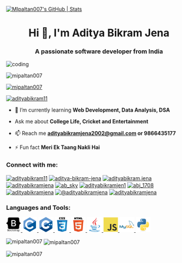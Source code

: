 [![MIpaltan007's GitHub | Stats](https://stats.quine.sh/MIpaltan007/github?theme=dark)](https://quine.sh?utm_source=widgets&utm_campaign=MIpaltan007)
<h1 align="center">Hi 👋, I'm Aditya Bikram Jena</h1>
<h3 align="center">A passionate software developer from India</h3>

<img align="centre" alt="coding" width="400" src="https://user-images.githubusercontent.com/55389276/140866485-8fb1c876-9a8f-4d6a-98dc-08c4981eaf70.gif">

<p align="left"> <img src="https://komarev.com/ghpvc/?username=mipaltan007&label=Profile%20views&color=0e75b6&style=flat" alt="mipaltan007" /> </p>

<p align="left"> <a href="https://github.com/ryo-ma/github-profile-trophy"><img src="https://github-profile-trophy.vercel.app/?username=mipaltan007" alt="mipaltan007" /></a> </p>

<p align="left"> <a href="https://twitter.com/adityabikram11" target="blank"><img src="https://img.shields.io/twitter/follow/adityabikram11?logo=twitter&style=for-the-badge" alt="adityabikram11" /></a> </p>

- 🌱 I’m currently learning **Web Development, Data Analysis, DSA**

- Ask me about **College Life, Cricket and Entertainment**

- 📫 Reach me **adityabikramjena2002@gmail.com or 9866435177**

- ⚡ Fun fact **Meri Ek Taang Nakli Hai**

<h3 align="left">Connect with me:</h3>
<p align="left">
<a href="https://twitter.com/adityabikram11" target="blank"><img align="center" src="https://raw.githubusercontent.com/rahuldkjain/github-profile-readme-generator/master/src/images/icons/Social/twitter.svg" alt="adityabikram11" height="30" width="40" /></a>
<a href="https://linkedin.com/in/aditya-bikram-jena" target="blank"><img align="center" src="https://raw.githubusercontent.com/rahuldkjain/github-profile-readme-generator/master/src/images/icons/Social/linked-in-alt.svg" alt="aditya-bikram-jena" height="30" width="40" /></a>
<a href="https://fb.com/adityabikram.jena/" target="blank"><img align="center" src="https://raw.githubusercontent.com/rahuldkjain/github-profile-readme-generator/master/src/images/icons/Social/facebook.svg" alt="adityabikram.jena" height="30" width="40" /></a>
<a href="https://instagram.com/adityabikramjena" target="blank"><img align="center" src="https://raw.githubusercontent.com/rahuldkjain/github-profile-readme-generator/master/src/images/icons/Social/instagram.svg" alt="adityabikramjena" height="30" width="40" /></a>
<a href="https://www.codechef.com/users/ab_sky" target="blank"><img align="center" src="https://cdn.jsdelivr.net/npm/simple-icons@3.1.0/icons/codechef.svg" alt="ab_sky" height="30" width="40" /></a>
<a href="https://www.hackerrank.com/adityabikramjen1" target="blank"><img align="center" src="https://raw.githubusercontent.com/rahuldkjain/github-profile-readme-generator/master/src/images/icons/Social/hackerrank.svg" alt="adityabikramjen1" height="30" width="40" /></a>
<a href="https://codeforces.com/profile/abj_1708" target="blank"><img align="center" src="https://raw.githubusercontent.com/rahuldkjain/github-profile-readme-generator/master/src/images/icons/Social/codeforces.svg" alt="abj_1708" height="30" width="40" /></a>
<a href="https://www.leetcode.com/adityabikramjena" target="blank"><img align="center" src="https://raw.githubusercontent.com/rahuldkjain/github-profile-readme-generator/master/src/images/icons/Social/leet-code.svg" alt="adityabikramjena" height="30" width="40" /></a>
<a href="https://www.hackerearth.com/@adityabikramjena" target="blank"><img align="center" src="https://raw.githubusercontent.com/rahuldkjain/github-profile-readme-generator/master/src/images/icons/Social/hackerearth.svg" alt="@adityabikramjena" height="30" width="40" /></a>
<a href="https://auth.geeksforgeeks.org/user/adityabikramjena" target="blank"><img align="center" src="https://raw.githubusercontent.com/rahuldkjain/github-profile-readme-generator/master/src/images/icons/Social/geeks-for-geeks.svg" alt="adityabikramjena" height="30" width="40" /></a>
</p>

<h3 align="left">Languages and Tools:</h3>
<p align="left"> <a href="https://getbootstrap.com" target="_blank" rel="noreferrer"> <img src="https://raw.githubusercontent.com/devicons/devicon/master/icons/bootstrap/bootstrap-plain-wordmark.svg" alt="bootstrap" width="40" height="40"/> </a> <a href="https://www.cprogramming.com/" target="_blank" rel="noreferrer"> <img src="https://raw.githubusercontent.com/devicons/devicon/master/icons/c/c-original.svg" alt="c" width="40" height="40"/> </a> <a href="https://www.w3schools.com/cpp/" target="_blank" rel="noreferrer"> <img src="https://raw.githubusercontent.com/devicons/devicon/master/icons/cplusplus/cplusplus-original.svg" alt="cplusplus" width="40" height="40"/> </a> <a href="https://www.w3schools.com/css/" target="_blank" rel="noreferrer"> <img src="https://raw.githubusercontent.com/devicons/devicon/master/icons/css3/css3-original-wordmark.svg" alt="css3" width="40" height="40"/> </a> <a href="https://www.w3.org/html/" target="_blank" rel="noreferrer"> <img src="https://raw.githubusercontent.com/devicons/devicon/master/icons/html5/html5-original-wordmark.svg" alt="html5" width="40" height="40"/> </a> <a href="https://www.java.com" target="_blank" rel="noreferrer"> <img src="https://raw.githubusercontent.com/devicons/devicon/master/icons/java/java-original.svg" alt="java" width="40" height="40"/> </a> <a href="https://developer.mozilla.org/en-US/docs/Web/JavaScript" target="_blank" rel="noreferrer"> <img src="https://raw.githubusercontent.com/devicons/devicon/master/icons/javascript/javascript-original.svg" alt="javascript" width="40" height="40"/> </a> <a href="https://www.mysql.com/" target="_blank" rel="noreferrer"> <img src="https://raw.githubusercontent.com/devicons/devicon/master/icons/mysql/mysql-original-wordmark.svg" alt="mysql" width="40" height="40"/> </a> <a href="https://www.python.org" target="_blank" rel="noreferrer"> <img src="https://raw.githubusercontent.com/devicons/devicon/master/icons/python/python-original.svg" alt="python" width="40" height="40"/> </a> </p>

<p><img align="left" src="https://github-readme-stats.vercel.app/api/top-langs?username=mipaltan007&show_icons=true&locale=en&layout=compact" alt="mipaltan007" /></p>

<p>&nbsp;<img align="center" src="https://github-readme-stats.vercel.app/api?username=mipaltan007&show_icons=true&locale=en" alt="mipaltan007" /></p>

<p><img align="center" src="https://github-readme-streak-stats.herokuapp.com/?user=mipaltan007&" alt="mipaltan007" /></p>

